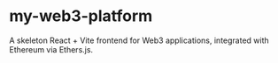 # my-web3-platform
A skeleton React + Vite frontend for Web3 applications, integrated with Ethereum via Ethers.js.
